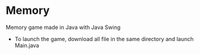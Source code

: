 # Memory
Memory game made in Java with Java Swing 

- To launch the game, download all file in the same directory and launch Main.java
